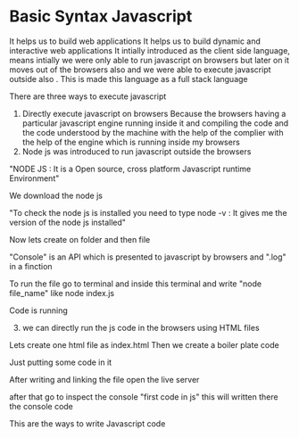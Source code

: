 <h1>Basic Syntax Javascript </h1>

It helps us to build web applications
It helps us to build dynamic and interactive web applications
It intially introduced as the client side language, means intially we were only able to run javascript on browsers but later on it moves out of the browsers also and we were able to execute javascript outside also . This is made this language as a full stack language

There are three ways to execute javascript

1. Directly execute javascript on browsers
   Because the browsers having a particular javascript engine running inside it and compiling the code and the code understood by the machine with the help of the complier with the help of the engine which is running inside my browsers
2. Node js was introduced to run javascript outside the browsers

"NODE JS : It is a Open source, cross platform Javascript runtime Environment"

We download the node js

"To check the node js is installed you need to type node -v : It gives me the version of the node js installed"

Now lets create on folder and then file

"Console" is an API which is presented to javascript by browsers and ".log" in a finction

To run the file go to terminal and inside this terminal and write "node file_name" like node index.js

Code is running

3. we can directly run the js code in the browsers using HTML files

Lets create one html file as index.html
Then we create a boiler plate code

Just putting some code in it

After writing and linking the file open the live server

after that go to inspect the console "first code in js" this will written there the console code

This are the ways to write Javascript code
